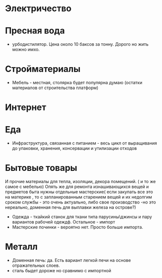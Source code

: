 # Электричество

# Пресная вода
* урбодистилятор. Цена около 10 баксов за тонну. Дорого но жить можно имхо.


# Стройматериалы

* Мебель - местная, столярка будет популярна думаю (остатки материалов от строительства платформ)

# Интернет

# Еда
* Инфраструктура, связанная с питанием - весь цикл от выращивания до упаковки, хранения, консервации и  утилизации отходов

# Бытовые товары
 И прочие материалы для тепла, изоляции, декора помещений.  ( и то же самое с мебелью)
 Опять же для  ремонта изнашивающихся вещей и предметов быта нужны отдельные мастерские( если закупать все это на материке , то с запланированным старением вещей и их недолгим сроком службы - это очень актуально, либо свое производство -но это нереально, доменная печь для выплавки железа на острове?)
* Одежда - ткайкий станок  для ткани типа парусины\джинсы и пару вариантов рабочей одеждф. Остальное - импорт
* Мастерские починки - вероятно нет. Просто больше импорта.


# Металл
* Доменная печь: да. Есть  вариант легкой печи на основе отражательных слоев.
* сталь быдет дороже но сравнимо с импортной
